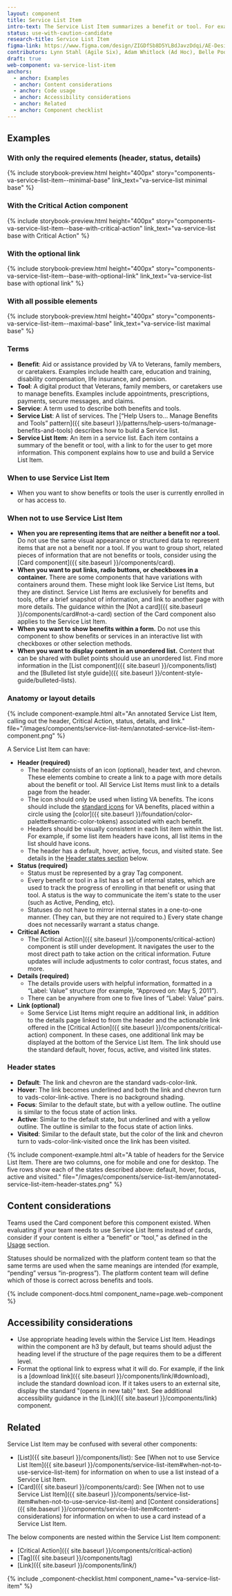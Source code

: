 ```yaml
---
layout: component
title: Service List Item
intro-text: The Service List Item summarizes a benefit or tool. For example, a Service List Item could show the most important details about an appointment, prescription, or benefit. It shows high-level details, offers a link to view more information, and can alert the user to any actions that need to be taken. It is always displayed in a list, as described in the “Help Users to… Manage Benefits and Tools” pattern.
status: use-with-caution-candidate
research-title: Service List Item
figma-link: https://www.figma.com/design/ZIGDfSb8D5YLBdJavzDdqi/AE-Design-Patterns---Service-list?node-id=1-129&t=52qYQM9JQBOPO71q-1
contributors: Lynn Stahl (Agile Six), Adam Whitlock (Ad Hoc), Belle Poopongpanit (Agile Six), Christine Rose Steiffer (Agile Six), Kristen Faiferlick (Ad Hoc)
draft: true
web-component: va-service-list-item
anchors:
  - anchor: Examples
  - anchor: Content considerations
  - anchor: Code usage
  - anchor: Accessibility considerations
  - anchor: Related
  - anchor: Component checklist
---
```


## Examples

### With only the required elements (header, status, details)

{% include storybook-preview.html height="400px" story="components-va-service-list-item--minimal-base" link_text="va-service-list minimal base" %}

### With the Critical Action component

{% include storybook-preview.html height="400px" story="components-va-service-list-item--base-with-critical-action" link_text="va-service-list base with Critical Action" %}

### With the optional link

{% include storybook-preview.html height="400px" story="components-va-service-list-item--base-with-optional-link" link_text="va-service-list base with optional link" %}


### With all possible elements

{% include storybook-preview.html height="400px" story="components-va-service-list-item--maximal-base" link_text="va-service-list maximal base" %}

### Terms

* **Benefit**: Aid or assistance provided by VA to Veterans, family members, or caretakers. Examples include health care, education and training, disability compensation, life insurance, and pension.
* **Tool**: A digital product that Veterans, family members, or caretakers use to manage benefits. Examples include appointments, prescriptions, payments, secure messages,  and claims.
* **Service**: A term used to describe both benefits and tools.
* **Service List**: A list of services. The [“Help Users to… Manage Benefits and Tools” pattern]({{ site.baseurl }}/patterns/help-users-to/manage-benefits-and-tools) describes how to build a Service list.
* **Service List Item**: An item in a service list. Each item contains a summary of the benefit or tool, with a link to for the user to get more information. This component explains how to use and build a Service List Item.

### When to use Service List Item

* When you want to show benefits or tools the user is currently enrolled in or has access to.

### When not to use Service List Item

* **When you are representing items that are neither a benefit nor a tool.** Do not use the same visual appearance or structured data to represent items that are not a benefit nor a tool. If you want to group short, related pieces of information that are not benefits or tools, consider using the [Card component]({{ site.baseurl }}/components/card).
* **When you want to put links, radio buttons, or checkboxes in a container.** There are some components that have variations with containers around them. These might look like Service List Items, but they are distinct. Service List Items are exclusively for benefits and tools, offer a brief snapshot of information, and link to another page with more details. The guidance within the [Not a card]({{ site.baseurl }}/components/card#not-a-card) section of the Card component also applies to the Service List Item.
* **When you want to show benefits within a form.** Do not use this component to show benefits or services in an interactive list with checkboxes or other selection methods.
* **When you want to display content in an unordered list.** Content that can be shared with bullet points should use an unordered list. Find more information in the [List component]({{ site.baseurl }}/components/list) and the [Bulleted list style guide]({{ site.baseurl }}/content-style-guide/bulleted-lists).

### Anatomy or layout details

{% include component-example.html alt="An annotated Service List Item, calling out the header, Critical Action, status, details, and link." file="/images/components/service-list-item/annotated-service-list-item-component.png" %}

A Service List Item can have:

* **Header (required)**
  * The header consists of an icon (optional), header text, and chevron. These elements combine to create a link to a page with more details about the benefit or tool. All Service List Items must link to a details page from the header.
  * The icon should only be used when listing VA benefits. The icons should include the [standard icons](https://www.figma.com/design/afurtw4iqQe6y4gXfNfkkk/VADS-Component-Library?node-id=293-6211&t=h01Z6dAbcelp997f-1) for VA benefits, placed within a circle using the [color]({{ site.baseurl }}/foundation/color-palette#semantic-color-tokens) associated with each benefit.
  * Headers should be visually consistent in each list item within the list. For example, if some list item headers have icons, all list items in the list should have icons.
  * The header has a default, hover, active, focus, and visited state. See details in the [Header states section](#header-states) below.
* **Status (required)**
  * Status must be represented by a gray Tag component.
  * Every benefit or tool in a list has a set of internal states, which are used to track the progress of enrolling in that benefit or using that tool. A status is the way to communicate the item's state to the user (such as Active, Pending, etc).
  * Statuses do not have to mirror internal states in a one-to-one manner. (They can, but they are not required to.) Every state change does not necessarily warrant a status change.
* **Critical Action**
  * The [Critical Action]({{ site.baseurl }}/components/critical-action) component is still under development. It navigates the user to the most direct path to take action on the critical information. Future updates will include adjustments to color contrast, focus states, and more.
* **Details (required)**
  * The details provide users with helpful information, formatted in a “Label: Value” structure (for example, “Approved on: May 5, 2011”).
  * There can be anywhere from one to five lines of “Label: Value” pairs.
* **Link (optional)**
  * Some Service List Items might require an additional link, in addition to the details page linked to from the header and the actionable link offered in the [Critical Action]({{ site.baseurl }}/components/critical-action) component. In these cases, one additional link may be displayed at the bottom of the Service List Item.
The link should use the standard default, hover, focus, active, and visited link states.

### Header states
* **Default**: The link and chevron are the standard vads-color-link.
* **Hover**: The link becomes underlined and both the link and chevron turn to vads-color-link-active. There is no background shading.
* **Focus**: Similar to the default state, but with a yellow outline. The outline is similar to the focus state of action links.
* **Active**: Similar to the default state, but underlined and with a yellow outline. The outline is similar to the focus state of action links.
* **Visited**: Similar to the default state, but the color of the link and chevron turn to vads-color-link-visited once the link has been visited.

{% include component-example.html alt="A table of headers for the Service List Item. There are two columns, one for mobile and one for desktop. The five rows show each of the states described above: default, hover, focus, active and visited." file="/images/components/service-list-item/annotated-service-list-item-header-states.png" %}


## Content considerations
Teams used the Card component before this component existed. When evaluating if your team needs to use Service List Items instead of cards, consider if your content is either a “benefit” or “tool,” as defined in the [Usage](#usage) section.

Statuses should be normalized with the platform content team so that the same terms are used when the same meanings are intended (for example, “pending” versus “in-progress”). The platform content team will define which of those is correct across benefits and tools.

{% include component-docs.html component_name=page.web-component %}

## Accessibility considerations

- Use appropriate heading levels within the Service List Item. Headings within the component are h3 by default, but teams should adjust the heading level if the structure of the page requires them to be a different level.
- Format the optional link to express what it will do. For example, if the link is a [download link]({{ site.baseurl }}/components/link/#download), include the standard download icon. If it takes users to an external site, display the standard "(opens in new tab)" text. See additional accessibility guidance in the [Link]({{ site.baseurl }}/components/link) component.

## Related

Service List Item may be confused with several other components:
* [List]({{ site.baseurl }}/components/list): See [When not to use Service List Item]({{ site.baseurl }}/components/service-list-item#when-not-to-use-service-list-item) for information on when to use a list instead of a Service List Item.
* [Card]({{ site.baseurl }}/components/card): See [When not to use Service List Item]({{ site.baseurl }}/components/service-list-item#when-not-to-use-service-list-item) and [Content considerations]({{ site.baseurl }}/components/service-list-item#content-considerations) for information on when to use a card instead of a Service List Item.

The below components are nested within the Service List Item component:
* [Critical Action]({{ site.baseurl }}/components/critical-action)
* [Tag]({{ site.baseurl }}/components/tag)
* [Link]({{ site.baseurl }}/components/link/)

{% include _component-checklist.html component_name="va-service-list-item" %}
